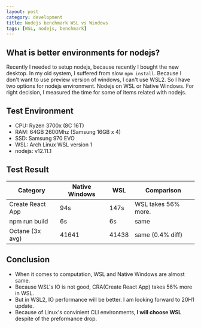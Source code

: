 ```yaml
---
layout: post
category: development
title: Nodejs benchmark WSL vs Windows
tags: [WSL, nodejs, benchmark]
---
```


## What is better environments for nodejs?

Recently I needed to setup nodejs, because recently I bought the new desktop. In my old system, I suffered from slow `npm install`. Because I don't want to use preview version of windows, I can't use WSL2. So I have two options for nodejs environment. Nodejs on WSL or Native Windows. For right decision, I measured the time for some of items related with nodejs.

## Test Environment

* CPU: Ryzen 3700x (8C 16T)
* RAM: 64GB 2600Mhz (Samsung 16GB x 4)
* SSD: Samsung 970 EVO
* WSL: Arch Linux WSL version 1
* nodejs: v12.11.1

## Test Result

| Category           | Native Windows   | WSL           | Comparison
|--------------------|------------------|---------------|---------------|
| Create React App   | 94s              | 147s          | WSL takes 56% more.
| npm run build      | 6s               | 6s            | same
| Octane (3x avg)    | 41641            | 41438         | same (0.4% diff)

## Conclusion

* When it comes to computation, WSL and Native Windows are almost same.
* Because WSL's IO is not good, CRA(Create React App) takes 56% more in WSL.
* But in WSL2, IO performance will be better. I am looking forward to 20H1 update.
* Because of Linux's convinient CLI environments, **I will choose WSL** despite of the preformance drop.
